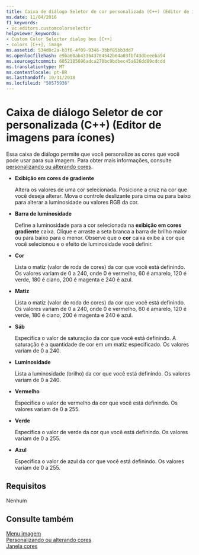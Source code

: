 ```yaml
---
title: Caixa de diálogo Seletor de cor personalizada (C++) (Editor de imagens para ícones)
ms.date: 11/04/2016
f1_keywords:
- vc.editors.customcolorselector
helpviewer_keywords:
- Custom Color Selector dialog box [C++]
- colors [C++], image
ms.assetid: 534d0c2a-b3f6-4f09-9346-3bbf85bb3dd7
ms.openlocfilehash: e9ba60ab433643704542b64a03fbf43dbeeeba94
ms.sourcegitcommit: 6052185696adca270bc9bdbec45a626dd89cdcdd
ms.translationtype: MT
ms.contentlocale: pt-BR
ms.lasthandoff: 10/31/2018
ms.locfileid: "50575936"
---
```

# <a name="custom-color-selector-dialog-box-c-image-editor-for-icons"></a>Caixa de diálogo Seletor de cor personalizada (C++) (Editor de imagens para ícones)

Essa caixa de diálogo permite que você personalize as cores que você pode usar para sua imagem. Para obter mais informações, consulte [personalizando ou alterando cores](../windows/customizing-or-changing-colors-image-editor-for-icons.md).

- **Exibição em cores de gradiente**

   Altera os valores de uma cor selecionada. Posicione a cruz na cor que você deseja alterar. Mova o controle deslizante para cima ou para baixo para alterar a luminosidade ou valores RGB da cor.

- **Barra de luminosidade**

   Define a luminosidade para a cor selecionada na **exibição em cores gradiente** caixa. Clique e arraste a seta branca a barra de brilho maior ou para baixo para o menor. Observe que o **cor** caixa exibe a cor que você selecionou e o efeito de luminosidade você definir.

- **Cor**

   Lista o matiz (valor de roda de cores) da cor que você está definindo. Os valores variam de 0 a 240, onde 0 é vermelho, 60 é amarelo, 120 é verde, 180 é ciano, 200 é magenta e 240 é azul.

- **Matiz**

   Lista o matiz (valor de roda de cores) da cor que você está definindo. Os valores variam de 0 a 240, onde 0 é vermelho, 60 é amarelo, 120 é verde, 180 é ciano, 200 é magenta e 240 é azul.

- **Sáb**

   Especifica o valor de saturação da cor que você está definindo. A saturação é a quantidade de cor em um matiz especificado. Os valores variam de 0 a 240.

- **Luminosidade**

   Lista a luminosidade (brilho) da cor que você está definindo. Os valores variam de 0 a 240.

- **Vermelho**

   Especifica o valor de vermelho da cor que você está definindo. Os valores variam de 0 a 255.

- **Verde**

   Especifica o valor de verde da cor que você está definindo. Os valores variam de 0 a 255.

- **Azul**

   Especifica o valor de azul da cor que você está definindo. Os valores variam de 0 a 255.

## <a name="requirements"></a>Requisitos

Nenhum

## <a name="see-also"></a>Consulte também

[Menu imagem](../windows/image-menu-image-editor-for-icons.md)<br/>
[Personalizando ou alterando cores](../windows/customizing-or-changing-colors-image-editor-for-icons.md)<br/>
[Janela cores](../windows/colors-window-image-editor-for-icons.md)